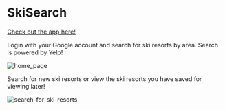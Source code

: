 # SkiSearch
<a class="margin-bottom:1em" href="https://gentle-bastion-25076.herokuapp.com">Check out the app here!</a>
<p>Login with your Google account and search for ski resorts by area. Search is powered by Yelp!</p>

<img src="https://cloud.githubusercontent.com/assets/5247442/25690647/399662d0-3048-11e7-9f2a-09400986f24b.png" alt="home_page" style="max-width:100%;">

Search for new ski resorts or view the ski resorts you have saved for viewing later!

<img src="https://cloud.githubusercontent.com/assets/5247442/25690671/62d60bf0-3048-11e7-82eb-2b2ab7c3ab53.png" alt="search-for-ski-resorts" style="max-width:100%;">

